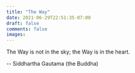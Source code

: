 ```yaml
---
title: "The Way"
date: 2021-06-29T22:51:35-07:00
draft: false
comments: false
images:
---
```


The Way is not in the sky; the Way is in the heart.


-- Siddhartha Gautama (the Buddha)
